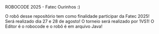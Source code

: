ROBOCODE 2025 - Fatec Ourinhos :)



O robô desse repositório tem como finalidade participar da Fatec 2025! 
Será realizado dia 27 e 28 de agosto! O torneio será realizado por 1VS1! O Editor é o robocode e o robô é em arquivo Java!


